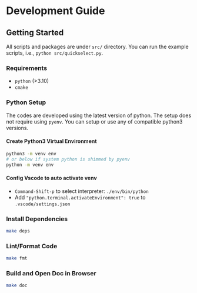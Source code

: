 # Development Guide

## Getting Started

All scripts and packages are under `src/` directory. You can run the example scripts, i.e., `python src/quickselect.py`.

### Requirements

- `python` (>3.10)
- `cmake`

### Python Setup

The codes are developed using the latest version of python.
The setup does not require using `pyenv`. You can setup or use any of compatible python3 versions.

#### Create Python3 Virtual Environment

```sh
python3 -m venv env
# or below if system python is shimmed by pyenv
python -m venv env
```

#### Config Vscode to auto activate venv

- `Command-Shift-p` to select interpreter: `./env/bin/python`
- Add `"python.terminal.activateEnvironment": true` to `.vscode/settings.json`

### Install Dependencies

```sh
make deps
```

### Lint/Format Code

```sh
make fmt
```

### Build and Open Doc in Browser

```sh
make doc
```
